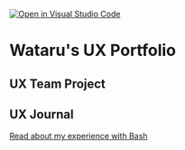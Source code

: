 [![Open in Visual Studio Code](https://classroom.github.com/assets/open-in-vscode-f059dc9a6f8d3a56e377f745f24479a46679e63a5d9fe6f495e02850cd0d8118.svg)](https://classroom.github.com/online_ide?assignment_repo_id=6804796&assignment_repo_type=AssignmentRepo)
# Wataru's UX Portfolio


## UX Team Project


## UX Journal

[Read about my experience with Bash](j01/)
